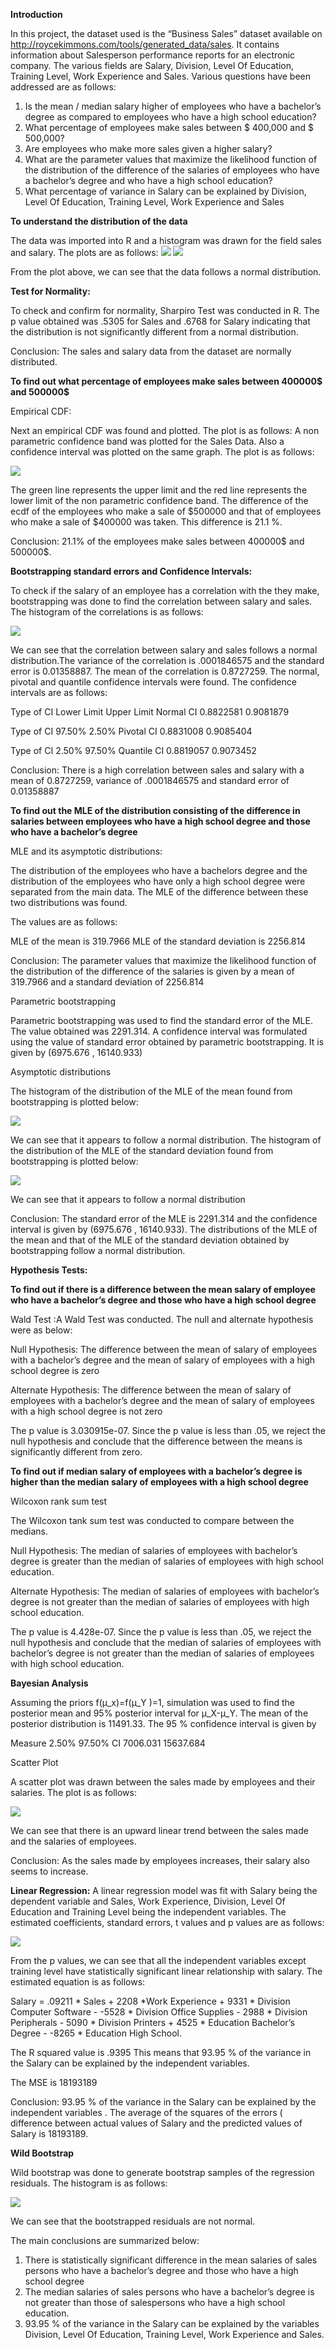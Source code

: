 
**Introduction**

In this project, the dataset used is the “Business Sales” dataset available on http://roycekimmons.com/tools/generated_data/sales.  It contains information about Salesperson performance reports for an electronic company. The various fields are Salary, Division, Level Of Education, Training Level, Work Experience and Sales.
Various questions have been addressed are as follows:


1) Is the mean / median salary higher of employees who have a bachelor’s degree as compared to employees who have a high school education?
2) What percentage of employees make sales between $ 400,000 and $ 500,000?
3) Are employees who make more sales given a higher salary?
4) What are the parameter values that maximize the likelihood function of the distribution of the difference of the salaries of employees who have a bachelor’s degree and who have a high school education?
5) What percentage of variance in Salary can be explained by Division, Level Of Education, Training Level, Work Experience and Sales


**To understand the distribution of the data**

The data was imported into R and a histogram was drawn for the field sales and salary. The plots are as follows:
<img src="Histogram Sales.png"/>                                 <img src="Histogram Salary.png"/>


From the plot above, we can see that the data follows a normal distribution.

**Test for Normality:**

To check and confirm for normality, Sharpiro Test was conducted in R. The p value obtained was .5305 for Sales and .6768 for Salary indicating that the distribution is not significantly different from a normal distribution.

Conclusion: The sales and salary data from the dataset are normally distributed. 

**To find out what percentage of employees make sales between 400000$ and 500000$**

Empirical CDF:

Next an empirical CDF was found and plotted. The plot is as follows:
A non parametric confidence band was plotted for the Sales Data.  Also a confidence interval was plotted on the same graph. The plot is as follows:


<img src="ecdf Sales.png"/>


The green line represents the upper limit and the red line represents the lower limit of the non parametric confidence band.
The difference of the ecdf of the employees who make a sale of $500000 and that of employees who make a sale of $400000 was taken. This difference is 21.1 %.

Conclusion: 21.1% of the employees make sales between 400000$ and 500000$.


**Bootstrapping standard errors and Confidence Intervals:**

To check if the salary of an employee has a correlation with the they make, bootstrapping was done to find the correlation between salary and sales. The histogram of the correlations is as follows:

<img src="Histogram Of Correlations.png"/>



We can see that the correlation between salary and sales follows a normal distribution.The variance of the correlation is .0001846575 and the standard error is 0.01358887. The mean of the correlation is 0.8727259. The normal, pivotal and quantile confidence intervals were found. The confidence intervals are as follows:


Type of CI	Lower Limit	Upper Limit
Normal CI	0.8822581	0.9081879

Type of CI	97.50%	2.50%
Pivotal CI	0.8831008	0.9085404

Type of CI	2.50%	97.50%
Quantile CI	0.8819057	0.9073452

Conclusion: There is a high correlation between sales and salary with a mean of 0.8727259, variance of .0001846575 and standard error of 0.01358887

**To find out the MLE of the distribution consisting of the difference in salaries between employees who have a high school degree and those who have a bachelor’s degree**

MLE and its asymptotic distributions:

The distribution of the employees who have a bachelors degree and the distribution of the employees who have only a high school degree were separated from the main data. The MLE of the difference between these two distributions was found.

The values are as follows:

MLE of the mean is 319.7966
MLE of the standard deviation is 2256.814

Conclusion: The parameter values that maximize the likelihood function of the distribution of the difference of the salaries is given by a mean of  319.7966 and a standard deviation of 2256.814

Parametric bootstrapping

Parametric bootstrapping was used to find the standard error  of the MLE. The value obtained was 2291.314. A confidence interval was formulated using the value of standard error obtained by parametric bootstrapping. It is given by (6975.676 , 16140.933)

Asymptotic distributions

The histogram of the distribution of the MLE of the mean found from bootstrapping is plotted below:

<img src="Histogram MLE.png"/>

We can see that it appears to follow a normal distribution. The histogram of the distribution of the MLE of the standard deviation found from bootstrapping is plotted below:

<img src="Histogram MLE Standard Dev.png"/>

We can see that it appears to follow a normal distribution

Conclusion: The standard error of the MLE is 2291.314 and the confidence interval is given  by (6975.676 , 16140.933). The distributions of the MLE of the mean and that of the MLE of the standard deviation obtained by bootstrapping follow a normal distribution.
                                                           
                                                           
**Hypothesis Tests:**

**To find out if there is a difference between the mean salary of employee who have a bachelor’s degree and those who have a high school degree**

Wald Test  :A Wald Test was conducted. The null and alternate hypothesis were as below:

Null Hypothesis: The difference between the mean of salary of employees with a bachelor’s degree and the mean of salary of employees with a high school degree is zero

Alternate Hypothesis: The difference between the mean of salary of employees with a bachelor’s degree and the mean of salary of employees with a high school degree is not zero

The p value is 3.030915e-07. Since the p value is less than .05, we reject the null hypothesis and conclude that the difference between the means is significantly different from zero.

**To find out if median salary of employees with a bachelor’s degree is higher than the median salary of employees with a high school degree**

Wilcoxon rank sum test

The Wilcoxon tank sum test was conducted to compare between the medians.

Null Hypothesis: The median of salaries of employees with bachelor’s degree is greater than the median of salaries of employees with high school education.

Alternate Hypothesis: The median of salaries of employees with bachelor’s degree is not greater than the median of salaries of employees with high school education.

The p value is 4.428e-07. Since the p value is less than .05, we reject the null hypothesis and conclude that the median of salaries of employees with bachelor’s degree is not greater than the median of salaries of employees with high school education.

**Bayesian Analysis**

Assuming the priors f(μ_x)=f(μ_Y )=1, simulation was used to find the posterior mean and 95% posterior interval for  μ_X-μ_Y. The mean of the posterior distribution is 11491.33. The 95 % confidence interval is given by

Measure	2.50%	 97.50%
CI	7006.031	15637.684

Scatter Plot

A scatter plot was drawn between the sales made by employees and their salaries. The plot is as follows:  


<img src="Scatter plot.png"/>


   
We can see that there is an upward linear trend between the sales made and the salaries of employees.  

Conclusion: As the sales made by employees increases, their salary also seems to increase.


**Linear Regression:**
A linear regression model was fit with Salary being the dependent variable and Sales, Work Experience, Division, Level Of Education and Training Level being the independent variables. The estimated coefficients, standard errors, t values and p values are as follows:

<img src="linear reg.png"/>


From the p values, we can see that all the independent variables except training level have statistically significant linear relationship with salary. The estimated equation is as follows: 

Salary = .09211 * Sales + 2208 *Work Experience + 9331 * Division Computer Software - -5528 * Division Office Supplies - 2988 * Division Peripherals   - 5090 * Division Printers + 4525 * Education Bachelor’s Degree - -8265 * Education High School.

The R squared value is .9395
This means that 93.95 % of the variance in the Salary can be explained by the independent variables.

The MSE is 18193189

Conclusion: 93.95 % of the variance in the Salary can be explained by the independent variables . The average of the squares of the errors ( difference between actual values of Salary and the predicted values of Salary is 18193189.

**Wild Bootstrap**

Wild bootstrap was done to generate bootstrap samples of the regression residuals. The histogram is as follows:

<img src="Wild Bootstrap.png"/>

We can see that the bootstrapped residuals are not normal.



The main conclusions are summarized below:

1)	There is statistically significant difference in the mean salaries of sales persons who have a bachelor’s degree and those who have a high school degree
2)	The median salaries of sales persons who have  a bachelor’s degree is not greater than those of salespersons who have a high school education.
3)	93.95 % of the variance in the Salary can be explained by the variables Division, Level Of Education, Training Level, Work Experience and Sales.




